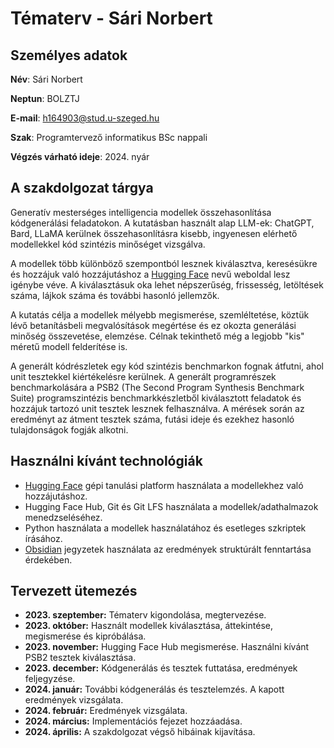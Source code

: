 # Tématerv - Sári Norbert



## Személyes adatok

**Név**: Sári Norbert

**Neptun**: BOLZTJ

**E-mail**: h164903@stud.u-szeged.hu

**Szak**: Programtervező informatikus BSc nappali

**Végzés várható ideje**: 2024. nyár

## A szakdolgozat tárgya

Generatív mesterséges intelligencia modellek összehasonlítása kódgenerálási feladatokon.
A kutatásban használt alap LLM-ek: ChatGPT, Bard, LLaMA kerülnek összehasonlításra kisebb, ingyenesen elérhető modellekkel kód szintézis minőséget vizsgálva.

A modellek több különböző szempontból lesznek kiválasztva, keresésükre és hozzájuk való hozzájutáshoz a [Hugging Face](https://huggingface.co) nevű weboldal lesz igénybe véve. A kiválasztásuk oka lehet népszerűség, frissesség, letöltések száma, lájkok száma és további hasonló jellemzők. 

A kutatás célja a modellek mélyebb megismerése, szemléltetése, köztük lévő betanításbeli megvalósítások megértése és ez okozta generálási minőség összevetése, elemzése. Célnak tekinthető még a legjobb "kis" méretű modell felderítése is.

A generált kódrészletek egy kód szintézis benchmarkon fognak átfutni, ahol unit tesztekkel kiértékelésre kerülnek. A generált programrészek benchmarkolására a PSB2 (The Second Program Synthesis Benchmark Suite) programszintézis benchmarkkészletből kiválasztott feladatok és hozzájuk tartozó unit tesztek lesznek felhasználva. A mérések során az eredményt az átment tesztek száma, futási ideje és ezekhez hasonló tulajdonságok fogják alkotni. 


## Használni kívánt technológiák

- [Hugging Face](https://huggingface.co) gépi tanulási platform használata a modellekhez való hozzájutáshoz.
- Hugging Face Hub, Git és Git LFS használata a modellek/adathalmazok menedzseléséhez.
- Python használata a modellek használatához és esetleges szkriptek írásához.
- [Obsidian](https://obsidian.md) jegyzetek használata az eredmények struktúrált fenntartása érdekében.

## Tervezett ütemezés

- **2023. szeptember:** Tématerv kigondolása, megtervezése.
- **2023. október:** Használt modellek kiválasztása, áttekintése, megismerése és kipróbálása. 
- **2023. november:** Hugging Face Hub megismerése. Használni kívánt PSB2 tesztek kiválasztása.
- **2023. december:** Kódgenerálás és tesztek futtatása, eredmények feljegyzése.
- **2024. január:** További kódgenerálás és tesztelemzés. A kapott eredmények vizsgálata.
- **2024. február:** Eredmények vizsgálata.
- **2024. március:** Implementációs fejezet hozzáadása.
- **2024. április:** A szakdolgozat végső hibáinak kijavítása.
